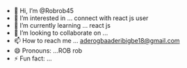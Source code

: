 - 👋 Hi, I’m @Robrob45
- 👀 I’m interested in ... connect with react js user
- 🌱 I’m currently learning ... react js
- 💞️ I’m looking to collaborate on ... 
- 📫 How to reach me ... aderogbaaderibigbe18@gmail.com
- 😄 Pronouns: ...ROB rob
- ⚡ Fun fact: ...

<!---
Robrob45/Robrob45 is a ✨ special ✨ repository because its `README.md` (this file) appears on your GitHub profile.
You can click the Preview link to take a look at your changes.
--->
